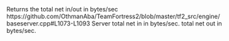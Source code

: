 <function name="GetNetStats" parent="IServer" type="classfunc">
	<description>Returns the total net in/out in bytes/sec</description>
	<source>https://github.com/OthmanAba/TeamFortress2/blob/master/tf2_src/engine/baseserver.cpp#L1073-L1093</source>
	<realm>Server</realm>
	<args>
		<arg name="avgIn" type="float&">total net in in bytes/sec.</arg>
		<arg name="avgOut" type="float&">total net out in bytes/sec.</arg>
	</args>
</function>